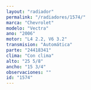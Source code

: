 ```yaml
---
layout: "radiador"
permalink: "/radiadores/1574/"
marca: "Chevrolet"
modelo: "Vectra"
ano: "2006"
motor: "L4 2.2, V6 3.2"
transmision: "Automática"
parte: "24418341"
clima: "Con clima"
alto: "25 5/8"
ancho: "15 3/4"
observaciones: ""
id: "1574"
---
```


